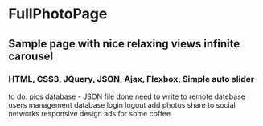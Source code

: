 # FullPhotoPage

## Sample page with nice relaxing views infinite carousel 

### HTML, CSS3, JQuery, JSON, Ajax, Flexbox, Simple auto slider


to do: 
    pics database 
        - JSON file done
        need to write to remote datebase 
    users management
        database
        login
        logout
        add photos
        share to social networks
    responsive design
    ads for some coffee